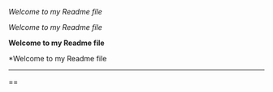 *Welcome to my Readme file*

_Welcome to my Readme file_ 


**Welcome to my Readme file**


*Welcome to my Readme file

***
==